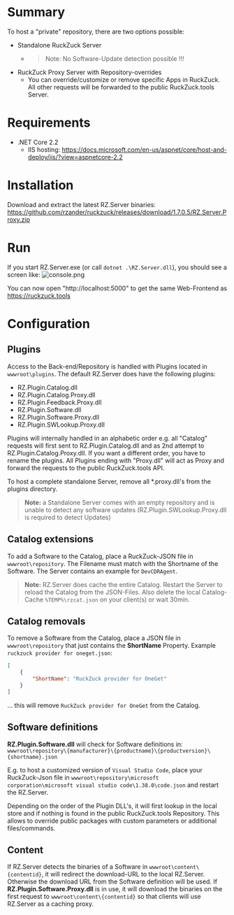 # Summary
To host a "private" repository, there are two options possible:
* Standalone RuckZuck Server
  * >Note: No Software-Update detection possible !!!
* RuckZuck Proxy Server with Repository-overrides
  * You can override/customize or remove specific Apps in RuckZuck. All other requests will be forwarded to the public RuckZuck.tools Server.

# Requirements
* .NET Core 2.2
  * IIS hosting: https://docs.microsoft.com/en-us/aspnet/core/host-and-deploy/iis/?view=aspnetcore-2.2
# Installation
Download and extract the latest RZ.Server binaries: https://github.com/rzander/ruckzuck/releases/download/1.7.0.5/RZ.Server.Proxy.zip

# Run
If you start RZ.Server.exe (or call ```dotnet .\RZ.Server.dll```), you should see a screen like:
![console.png](https://user-images.githubusercontent.com/11909453/64550526-669f0080-d333-11e9-8d5b-0519db1bec18.png)

You can now open "http://localhost:5000" to get the same Web-Frontend as https://ruckzuck.tools  

# Configuration
## Plugins
Access to the Back-end/Repository is handled with Plugins located in ```wwwroot\plugins```. The default RZ.Server does have the following plugins:
- RZ.Plugin.Catalog.dll
- RZ.Plugin.Catalog.Proxy.dll
- RZ.Plugin.Feedback.Proxy.dll
- RZ.Plugin.Software.dll
- RZ.Plugin.Software.Proxy.dll
- RZ.Plugin.SWLookup.Proxy.dll

Plugins will internally handled in an alphabetic order e.g. all "Catalog" requests will first sent to RZ.Plugin.Catalog.dll and as 2nd attempt to RZ.Plugin.Catalog.Proxy.dll. If you want a different order, you have to rename the plugins.
All Plugins ending with "Proxy.dll" will act as Proxy and forward the requests to the public RuckZuck.tools API.

To host a complete standalone Server, remove all *.proxy.dll's from the plugins directory. 
>**Note:** a Standalone Server comes with an empty repository and is unable to detect any software updates (RZ.Plugin.SWLookup.Proxy.dll is required to detect Updates)

## Catalog extensions
To add a Software to the Catalog, place a RuckZuck-JSON file in ```wwwroot\repository```. The Filename must match with the Shortname of the Software. The Server contains an example for ```DevCDRAgent```.
>**Note:** RZ.Server does cache the entire Catalog. Restart the Server to reload the Catalog from the JSON-Files. Also delete the local Catalog-Cache ```%TEMP%\rzcat.json``` on your client(s) or wait 30min. 

## Catalog removals
To remove a Software from the Catalog, place a JSON file in ```wwwroot\repository``` that just contains the **ShortName** Property.
Example ```ruckzuck provider for oneget.json```:
```JSON
[
    {
        "ShortName": "RuckZuck provider for OneGet"
    }
]
```
... this will remove ```RuckZuck provider for OneGet``` from the Catalog.

## Software definitions
**RZ.Plugin.Software.dll** will check for Software definitions in: ```wwwroot\repository\{manufacturer}\{productname}\{productversion}\{shortname}.json```

E.g. to host a customized version of ```Visual Studio Code```, place your RuckZuck-Json file in ```wwwroot\repository\microsoft corporation\microsoft visual studio code\1.38.0\code.json``` 
and restart the RZ.Server. 

Depending on the order of the Plugin DLL's, it will first lookup in the local store and if nothing is found in the public RuckZuck.tools Repository. This allows to override public packages with custom parameters or additional files/commands.

## Content
If RZ.Server detects the binaries of a Software in ```wwwroot\content\{contentid}```, it will redirect the download-URL to the local RZ.Server. Otherwise the download URL from the Software definition will be used. 
If **RZ.Plugin.Software.Proxy.dll** is in use, it will download the binaries on the first request to ```wwwroot\content\{contentid}``` so that clients will use RZ.Server as a caching proxy.